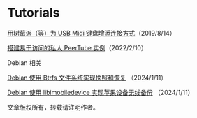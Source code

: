 # Tutorials

[用树莓派（等）为 USB Midi 键盘增添连接方式](MidiPi/index.md)（2019/8/14）

[搭建易于访问的私人 PeerTube 实例](PeerTube/index.md)（2022/2/10）

Debian 相关

[Debian 使用 Btrfs 文件系统实现快照和恢复](Debian/btrfs.md) （2024/1/11）

[Debian 使用 libimobiledevice 实现苹果设备无线备份](Debian/libimobiledevice.md) （2024/1/11）

文章版权所有，转载请注明作者。
